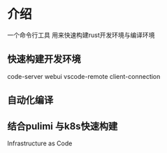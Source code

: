 # 介绍
一个命令行工具
用来快速构建rust开发环境与编译环境
## 快速构建开发环境
code-server webui
vscode-remote client-connection
## 自动化编译
## 结合pulimi 与k8s快速构建
Infrastructure as Code



